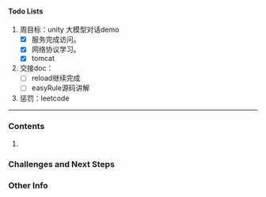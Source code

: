 #### Todo Lists
1. 周目标：unity 大模型对话demo
	- [x] 服务完成访问。
	- [x]  网络协议学习。
	- [x] tomcat
2. 交接doc：
	- [ ] reload继续完成
	- [ ] easyRule源码讲解
3. 惩罚：leetcode 
---
### Contents
1. 
### Challenges and Next Steps

### Other Info
